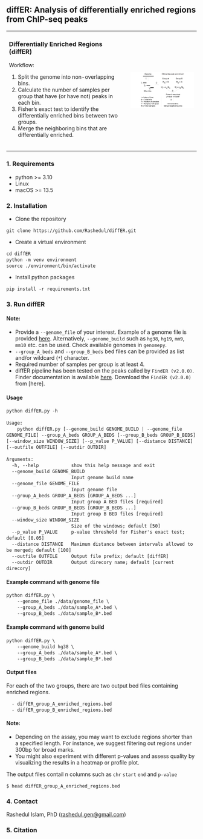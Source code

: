 ## diffER: Analysis of differentially enriched regions from ChIP-seq peaks

<table>
  <tr>
    <td>
      <h3> Differentially Enriched Regions (diffER)</h3>
      <p>Workflow:</p>
      <ol>
        <li> Split the genome into non-overlapping bins.</li>
        <li> Calculate the number of samples per group that have (or have not) peaks in each bin.</li>
        <li> Fisher’s exact test to identify the differentially enriched bins between two groups.</li>
		<li> Merge the neighboring bins that are differentially enriched.</li>
      </ol>
      <br>
    </td>
    <td>
      <img src="./data/pipeline.gif" alt="Project Image" width="400"/>
    </td>
  </tr>
</table>

### 1. Requirements 
- python >= 3.10
- Linux
- macOS >= 13.5

### 2. Installation

 - Clone the repository

```
git clone https://github.com/Rashedul/diffER.git
```

 - Create a virtual environment

```
cd diffER
python -m venv environment
source ./environment/bin/activate
```

 - Install python packages

```
pip install -r requirements.txt
```

### 3. Run diffER

#### Note:
- Provide a `--genome_file` of your interest. Example of a genome file is provided [here](./data/genome_file). Alternatively, `--genome_build` such as `hg38`, `hg19`, `mm9`, `mm10` etc. can be used. Check available genomes in `genomepy`.  
- `--group_A_beds` and `--group_B_beds` bed files can be provided as list and/or wildcard (`*`) character. 
- Required number of samples per group is at least 4.
- diffER pipeline has been tested on the peaks called by `FindER (v2.0.0)`. Finder documentation is available [here](https://thisisepigenetics.ca/data/CEMT/tools/finder1/index.html). Download the `FindER (v2.0.0)` from [here].

#### Usage
```
python diffER.py -h

Usage:
    python diffER.py [--genome_build GENOME_BUILD | --genome_file GENOME_FILE] --group_A_beds GROUP_A_BEDS [--group_B_beds GROUP_B_BEDS] [--window_size WINDOW_SIZE] [--p_value P_VALUE] [--distance DISTANCE] [--outfile OUTFILE] [--outdir OUTDIR]  

Arguments:
  -h, --help            show this help message and exit
  --genome_build GENOME_BUILD
                        Input genome build name
  --genome_file GENOME_FILE
                        Input genome file
  --group_A_beds GROUP_A_BEDS [GROUP_A_BEDS ...]
                        Input group A BED files [required]
  --group_B_beds GROUP_B_BEDS [GROUP_B_BEDS ...]
                        Input group B BED files [required]
  --window_size WINDOW_SIZE
                        Size of the windows; default [50]
  --p_value P_VALUE     p-value threshold for Fisher's exact test; default [0.05]
  --distance DISTANCE   Maximum distance between intervals allowed to be merged; default [100]
  --outfile OUTFILE     Output file prefix; default [diffER]
  --outdir OUTDIR       Output direcory name; default [current direcory]
```

#### Example command with genome file 
```
python diffER.py \
    --genome_file ./data/genome_file \
    --group_A_beds ./data/sample_A*.bed \
    --group_B_beds ./data/sample_B*.bed 
```

#### Example command with genome build
```
python diffER.py \
    --genome_build hg38 \
    --group_A_beds ./data/sample_A*.bed \
    --group_B_beds ./data/sample_B*.bed
```

#### Output files
For each of the two groups, there are two output bed files containing enriched regions. 

```
  - diffER_group_A_enriched_regions.bed 
  - diffER_group_B_enriched_regions.bed
```

#### Note:

- Depending on the assay, you may want to exclude regions shorter than a specified length. For instance, we suggest filtering out regions under 300bp for broad marks.
- You might also experiment with different p-values and assess quality by visualizing the results in a heatmap or profile plot.

The output files contail n columns such as `chr` `start` `end` and `p-value`

```
$ head diffER_group_A_enriched_regions.bed

```

### 4. Contact  
Rashedul Islam, PhD (rashedul.gen@gmail.com)

### 5. Citation  
